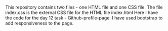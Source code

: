 This repository contains two files - one HTML file and one CSS file. The file index.css is the external CSS file for the HTML file index.html
Here I have the code for the day 12 task - Github-profile-page.
I have used bootstrap to add responsiveness to the page. 
